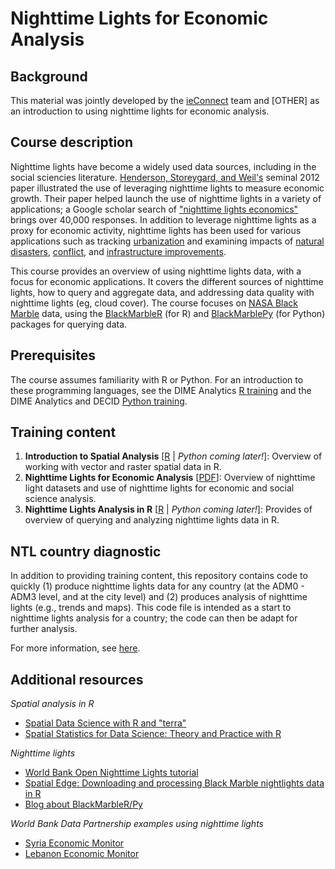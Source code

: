 # Nighttime Lights for Economic Analysis

## Background

This material was jointly developed by the [ieConnect](https://www.worldbank.org/en/about/unit/unit-dec/impactevaluation/partnerships/ieconnect) team and [OTHER] as an introduction to using nighttime lights for economic analysis.

## Course description

Nighttime lights have become a widely used data sources, including in the social sciencies literature. [Henderson, Storeygard, and Weil's](https://www.aeaweb.org/articles?id=10.1257/aer.102.2.994) seminal 2012 paper illustrated the use of leveraging nighttime lights to measure economic growth. Their paper helped launch the use of nighttime lights in a variety of applications; a Google scholar search of ["nighttime lights economics"](https://scholar.google.com/scholar?hl=en&as_sdt=0%2C9&q=nighttime+lights+economics&btnG=) brings over 40,000 responses. In addition to leverage nighttime lights as a proxy for economic activity, nighttime lights has been used for various applications such as tracking [urbanization](https://www.sciencedirect.com/science/article/abs/pii/S0034425797000461) and examining impacts of [natural disasters](https://www.sciencedirect.com/science/article/abs/pii/S0143622819308525), [conflict](https://www.mdpi.com/2072-4292/10/6/858), and [infrastructure improvements](https://documents.worldbank.org/en/publication/documents-reports/documentdetail/099332404062230683/idu073a7158605532046490b712098aed9008539).

This course provides an overview of using nighttime lights data, with a focus for economic applications. It covers the different sources of nighttime lights, how to query and aggregate data, and addressing data quality with nighttime lights (eg, cloud cover). The course focuses on [NASA Black Marble](https://blackmarble.gsfc.nasa.gov/) data, using the [BlackMarbleR](https://worldbank.github.io/blackmarbler/) (for R) and [BlackMarblePy](https://github.com/worldbank/blackmarblepy) (for Python) packages for querying data.

## Prerequisites

The course assumes familiarity with R or Python. For an introduction to these programming languages, see the DIME Analytics [R training](https://github.com/worldbank/dime-r-training) and the DIME Analytics and DECID [Python training](https://github.com/worldbank/dec-python-course).

## Training content

1. __Introduction to Spatial Analysis__ [[R](https://html-preview.github.io/?url=https://raw.githubusercontent.com/ramarty/ntl-training/refs/heads/main/trainings/01_spatial_analysis_review.html) | _Python coming later!_]: Overview of working with vector and raster spatial data in R.
2. __Nighttime Lights for Economic Analysis__ [[PDF](https://github.com/ramarty/ntl-training/blob/main/trainings/02_into_nighttime_lights.pdf)]: Overview of nighttime light datasets and use of nighttime lights for economic and social science analysis.
3. __Nighttime Lights Analysis in R__ [[R](https://html-preview.github.io/?url=https://raw.githubusercontent.com/ramarty/ntl-training/refs/heads/main/trainings/03_intro_blackmarbler.html) | _Python coming later!_]: Provides of overview of querying and analyzing nighttime lights data in R.

## NTL country diagnostic

In addition to providing training content, this repository contains code to quickly (1) produce nighttime lights data for any country (at the ADM0 - ADM3 level, and at the city level) and (2) produces analysis of nighttime lights (e.g., trends and maps). This code file is intended as a start to nighttime lights analysis for a country; the code can then be adapt for further analysis.

For more information, see [here](https://github.com/ramarty/ntl-training/tree/main/ntl-diagnostic-code).

## Additional resources

_Spatial analysis in R_
* [Spatial Data Science with R and "terra"](https://rspatial.org/)
* [Spatial Statistics for Data Science: Theory and Practice with R](https://www.paulamoraga.com/book-spatial/index.html)

_Nighttime lights_
* [World Bank Open Nighttime Lights tutorial](https://worldbank.github.io/OpenNightLights/welcome.html)
* [Spatial Edge: Downloading and processing Black Marble nightlights data in R](https://www.spatialedge.co/p/tutorial-downloading-and-processing)
* [Blog about BlackMarbleR/Py](https://blogs.worldbank.org/en/opendata/illuminating-insights-harnessing-nasas-black-marble-r-and-python-packages?auHash=U6q7khcBvDa_eUrNze0tnZkLg5TuvggWL18OTWQYmCA)

_World Bank Data Partnership examples using nighttime lights_
* [Syria Economic Monitor](https://datapartnership.org/syria-economic-monitor/notebooks/ntl-analysis/README.html)
* [Lebanon Economic Monitor](https://datapartnership.org/lebanon-economic-monitor/notebooks/ntl-analysis/README.html)


